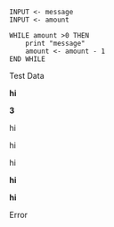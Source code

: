 ```
INPUT <- message
INPUT <- amount

WHILE amount >0 THEN
    print "message"
    amount <- amount - 1
END WHILE
```

Test Data

**hi**

**3**

hi

hi

hi

**hi**

**hi**

Error